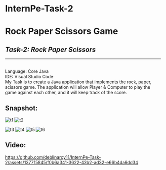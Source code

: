 # InternPe-Task-2
# Rock Paper Scissors Game
## _Task-2: Rock Paper Scissors_
---
<br/>
Language: Core Java
<br/>
IDE: Visual Studio Code
<br/>
My Task is to create a Java application that implements the rock, paper, scissors game. The application will allow Player & Computer to play the game against each other, and it will keep track of the score.
<br/>
<h2>Snapshot:</h2>

![t1](https://github.com/deblinaroy11/InternPe-Task-2/assets/137715845/05407dbc-2a04-45cd-b738-bd4aef4bea00)
![t2](https://github.com/deblinaroy11/InternPe-Task-2/assets/137715845/209360ea-24b9-4c69-adde-500bfdfdf64b)


![t3](https://github.com/deblinaroy11/InternPe-Task-2/assets/137715845/f26f6d76-d08d-44bc-b6cb-eac958ea4651)
![t4](https://github.com/deblinaroy11/InternPe-Task-2/assets/137715845/74be1ecc-adea-4463-bbd8-f4c355363497)
![t5](https://github.com/deblinaroy11/InternPe-Task-2/assets/137715845/d156c58b-35f7-4d76-b2f7-2ee55928409e)
![t6](https://github.com/deblinaroy11/InternPe-Task-2/assets/137715845/585bd965-cb07-46bc-99b7-76e96a660059)

<h2>Video:</h2>


https://github.com/deblinaroy11/InternPe-Task-2/assets/137715845/f0b6a341-3622-43b2-ad32-e66b4da6dd34

